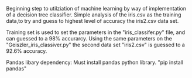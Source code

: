 Beginning step to utilziation of machine learning by way of implementation of a decision tree classifier. Simple analysis of the iris.csv as the training data,to try and guess to highest level of accuracy the iris2.csv data set.

Training set is used to set the parameters in the "iris_classifer.py" file, and can guessed to a 98% accurarcy. Using the same parameters on the "Geiszler_iris_classiver.py" the second data set "iris2.csv" is guessed to a 92.6% accuracy.


Pandas libary dependency: Must install pandas python library. "pip install pandas"

